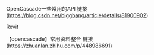 OpenCascade一些常用的API
链接(https://blog.csdn.net/biggbang/article/details/81900902)



Revit



【opencascade】常用资料整合
链接(https://zhuanlan.zhihu.com/p/448986691)